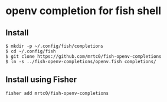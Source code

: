 # openv completion for fish shell

## Install

```shell
$ mkdir -p ~/.config/fish/completions
$ cd ~/.config/fish
$ git clone https://github.com/mrtc0/fish-openv-completions
$ ln -s ../fish-openv-completions/openv.fish completions/
```

## Install using Fisher

```shell
fisher add mrtc0/fish-openv-completions
```
